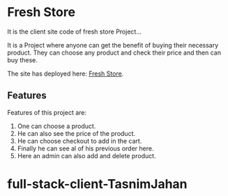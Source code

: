 # Fresh Store

It is the client site code of fresh store Project...

It is a Project where anyone can get the benefit of buying their necessary product. They can choose any product and check their price and then can buy these.

The site has deployed here: [Fresh Store](https://fresh-store1.web.app/).

## Features

Features of this project are:

1. One can choose a product.
2. He can also see the price of the product.
3. He can choose checkout to add in the cart.
4. Finally he can see al of his previous order here.
5. Here an admin can also add and delete product.


# full-stack-client-TasnimJahan